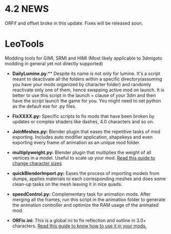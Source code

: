 # 4.2 NEWS
ORFif and offset broke in this update. Fixes will be released soon.

# LeoTools
Modding tools for GIMI, SRMI and HIMI (Most likely applicable to 3dmigoto modding in general yet not directly supported)

- **DailyLumine.py**:** Despite its name is not only for lumine. It's a script meant to deactivate all the folders within a specific directory(assuming you have your mods organized by character folder) and randomly reactivate only one of them, hence swapping active mod on launch. It is better to use this script in the launch =  clause of your 3dm and then have the script launch the game for you. You might need to set python as the default exe for .py files.

- **FixXXXX.py:** Specific scripts to fix mods that have been broken by updates or complex shaders like dashes, 4.0 characters and so on.

- **JoinMeshes.py:** Blender plugin that eases the repetitive tasks of mod exporting. Includes auto modifier application, shapekeys and even exporting every frame of animation as an unique mod folder.

- **multiplyweight.py:** Blender plugin that multiplies the weight of all vertices in a model. Useful to scale up your mod. [Read this guide to change character sizes](https://github.com/leotorrez/LeoTools/blob/main/guides/ChangeSizeGuide.md)  

- **quickBlenderImport.py:** Eases the process of importing models from dumps, applies materials to each corresponding meshes and does some clean-up tasks on the mesh leaving it in nice quads.

- **speedControl.py:** Complementary task for animation mods. After merging all the frames, run this script in the animation folder to generate the animation controller and optimize the RAM usage of the animated mod.

- **ORFix.ini:** This is a global ini to fix reflection and outline in 3.0+ characters. [Read this guide to know how to use it in your mods.](https://github.com/leotorrez/LeoTools/blob/main/guides/ORFixGuide.md)  